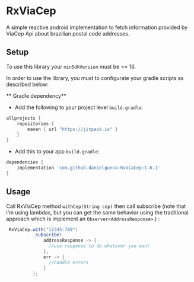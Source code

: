# RxViaCep
A simple reactive android implementation  to fetch information provided by ViaCep Api  about brazilian postal code addresses.

## Setup

To use this library your `minSdkVersion` must be >= 16.

In order to use the library, you must to configurate your gradle scripts as described below:

** Gradle dependency** 

  -  Add the following to your project level `build.gradle`:
 
```gradle
allprojects {
	repositories {
		maven { url "https://jitpack.io" }
	}
}
```
  -  Add this to your app `build.gradle`:
 
```gradle
dependencies {
	implementation 'com.github.danielgunna:RxViaCep:1.0.1'
}
```

## Usage

Call RxViaCep  method ```withCep(String cep)``` then call subscribe (note that i'm using lambdas, but you can get the same behavior using the traditional approach which is implement an ```Observer<AddressResponse>```.) : 

```java
 RxViaCep.with("12345-789")
          .subscribe(
              addressResponse -> {
                //use response to do whatever you want
              },
              err -> {
                //handle errors
              }
          );
     

```

